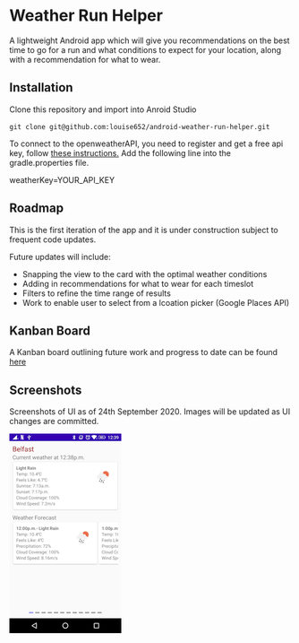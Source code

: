 # Weather Run Helper

A lightweight Android app which will give you recommendations on the best time to go for a run and
 what conditions to expect for your location, along with a recommendation for what to wear.

## Installation

Clone this repository and import into Anroid Studio

```git
git clone git@github.com:louise652/android-weather-run-helper.git
```

To connect to the openweatherAPI, you need to register and get a free api key, follow [these instructions.](https://openweathermap.org/appid)
Add the following line into the gradle.properties file.

weatherKey=YOUR_API_KEY

## Roadmap
This is the first iteration of the app and it is under construction subject to frequent code updates.

Future updates will include:
* Snapping the view to the card with the optimal weather conditions
* Adding in recommendations for what to wear for each timeslot
* Filters to refine the time range of results
* Work to enable user to select from a lcoation picker (Google Places API)

## Kanban Board
A Kanban board outlining future work and progress to date can be found [here](https://trello.com/b/GRX8n57o/weather-run-app)

## Screenshots
Screenshots of UI as of 24th September 2020. Images will be updated as UI changes are committed.

![Weather Result Screen](screenshots/ScreenshotWeather.png)